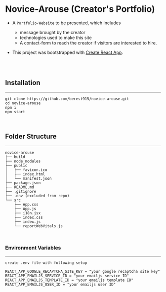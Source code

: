 # **Novice-Arouse (Creator's Portfolio)**
- A `Portfolio-Website` to be presented, which includes
  - message brought by the creator
  - technologies used to make this site
  - A contact-form to reach the creator if visitors are interested to hire.

- This project was bootstrapped with [Create React App](https://github.com/facebook/create-react-app).
</br>
</br>

## Installation
---
```
git clone https://github.com/berest915/novice-arouse.git
cd novice-arouse
npm i
npm start
```
</br>

## Folder Structure
---
```
novice-arouse
├── build
├── node_modules
├── public
│   ├── favicon.ico
│   ├── index.html
│   └── manifest.json
├── package.json
├── README.md
├── .gitignore
├── .env (excluded from repo)
└── src
    ├── App.css
    ├── App.js
    ├── i18n.jsx
    ├── index.css
    ├── index.js
    └── reportWebVitals.js
```
<br/>

### Environment Variables
---
``create .env file with following setup``
```
REACT_APP_GOOGLE_RECAPTCHA_SITE_KEY = "your google recaptcha site key"
REACT_APP_EMAILJS_SERVICE_ID = "your emailjs service ID"
REACT_APP_EMAILJS_TEMPLATE_ID = "your emailjs template ID"
REACT_APP_EMAILJS_USER_ID = "your emailjs user ID"
```






